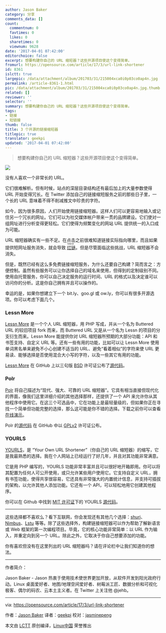 ```yaml
---
author: Jason Baker
category: 分享
comments_data: []
count:
  commentnum: 0
  favtimes: 0
  likes: 0
  sharetimes: 0
  viewnum: 9628
date: '2017-04-01 07:42:00'
editorchoice: false
excerpt: 想要构建你自己的 URL 缩短器？这些开源项目使这个变得简单。
fromurl: https://opensource.com/article/17/3/url-link-shortener
id: 8361
islctt: true
largepic: /data/attachment/album/201703/31/215004xca0i0p03co0ap4n.jpg
permalink: /article-8361-1.html
pic: /data/attachment/album/201703/31/215004xca0i0p03co0ap4n.jpg.thumb.jpg
related: []
reviewer: ''
selector: ''
summary: 想要构建你自己的 URL 缩短器？这些开源项目使这个变得简单。
tags:
- 链接
- 短链接
thumb: false
title: 3 个开源的链接缩短器
titlepic: true
translator: geekpi
updated: '2017-04-01 07:42:00'
---
```



> 
> 想要构建你自己的 URL 缩短器？这些开源项目使这个变得简单。
> 
> 
> 


![](/data/attachment/album/201703/31/215004xca0i0p03co0ap4n.jpg)


没有人喜欢一个非常长的 URL。


它们很难解析。但有时候，站点的深层目录结构还有最后加上的大量参数使得 URL 开始变得冗长。在 Twitter 添加自己的链接缩短服务之前的那些日子里，一个长的 URL 意味着不得不削减推文中珍贵的字符。


如今，因为很多原因，人们开始使用链接缩短器。这样人们可以更容易地输入或记住另一个冗长的网址。它们可以为社交媒体帐户带来一贯的品牌建设。它们使对一组网址进行分析变得更轻松。它们使得为频繁变化的网站 URL 提供统一的入口成为可能。


URL 缩短器确实有一些不足。在点击之前很难知道链接实际指向哪里，而且如果提供短网址服务消失，就会导致<ruby> <a href="https://en.wikipedia.org/wiki/Linkrot">  烂链 </a> <rp>  （ </rp> <rt>  linkrot </rt> <rp>  ） </rp></ruby>。但是尽管面临这些挑战，URL 缩短器不会消失。


但是，既然已经有这么多免费链接缩短服务，为什么还要自己构建？简而言之：方便控制。虽然有些服务可以让你选择自己的域名来使用，但得到的定制级别不同。使用自托管服务，你可以自己决定服务的运行时间、URL 的格式以及决定谁可以访问你的分析。这是你自己拥有并且可以操作的。


幸运的是，如果你想建立下一个 bit.ly、goo.gl 或 ow.ly，你可以有很多开源选项。你可以考虑下面几个。


### Lessn More


[Lessn More](https://lessnmore.net/) 是一个个人 URL 缩短器，用 PHP 写成，并从一个名为 Buttered URL 的较旧项目 fork 而来，而 Buttered URL 又是从一个名为 Lessn 的项目的分支衍生而来。Lessn More 能提供你对 URL 缩短器所预期的大部分功能：API 和书签支持、自定义 URL 等。还有一些有用的功能，比如可以让 Lessn More 使用单词黑名单来避免不小心创建不适当的 URL、避免“看着相似”的字符来使 URL 更易读、能够选择是否使用混合大小写的字符，以及一些其它有用的功能。


[Lessn More](https://lessnmore.net/) 在 GitHub 上以三句版 [BSD](https://github.com/alanhogan/lessnmore/blob/master/LICENSE.txt) 许可证公布了[源代码](https://github.com/alanhogan/lessnmore)。


### Polr


[Polr](https://project.polr.me/) 将自己描述为“现代、强大、可靠的 URL 缩短器”。它具有相当直接但现代化的界面，像我们这里详细介绍的其他选择那样，还提供了一个 API 来允许你从其他程序中使用它。在这三个可选品中，它在功能上是最轻量级的，但如果你正在寻找一个简单但功能完整的选择，那么这可能是你不错的选择。下载之前你可以查看[在线演示](http://demo.polr.me/)。


Polr 的[源代码](https://github.com/cydrobolt/polr) 在 GitHub 中以 [GPLv2](https://github.com/cydrobolt/polr/blob/master/LICENSE) 许可证公布。


### YOURLS


[YOURLS](https://yourls.org/)，是 “Your Own URL Shortener”（你自己的 URL 缩短器）的缩写，它是我最熟悉的选择。我在个人网站上已经运行了好几年，并且对其功能非常满意。


它是用 PHP 编写的，YOURLS 功能非常丰富并且可以很好地开箱即用。你可以将其配置为任何人可公开使用，或只允许某些用户使用它。它支持自定义 URL，拥有书签功能，使得共享很容易，它还具有非常强大的内置统计信息，并支持可插拔的架构，以允许其他人添加功能。它还有一个 API，可以轻松地用它创建其他程序。


你可以在 Github 中找到 [MIT 许可证](https://github.com/YOURLS/YOURLS/blob/master/LICENSE.md)下的 YOURLS [源代码](https://github.com/YOURLS/YOURLS)。




---


这些选择都不喜欢么？看下互联网，你会发现还有其他几个选择：[shuri](https://github.com/pips-/shuri)、[Nimbus](https://github.com/ethanal/nimbus)、[Lstu](https://github.com/ldidry/lstu) 等等。除了这些选择外，构建链接缩短器可以作为帮助了解新语言或 Web 框架的第一次编程项目。毕竟，它的核心功能非常简单：以 URL 作为输入，并重定向到另一个 URL。除此之外，它取决于你自己想要添加的功能。


你有喜欢但没有在这里列出的 URL 缩短器吗？请在评论栏中让我们知道你的想法。




---


作者简介：


Jason Baker - Jason 热衷于使用技术使世界更加开放，从软件开发到阳光政府行动。Linux 桌面爱好者、地图/地理空间爱好者、树莓派工匠、数据分析和可视化极客、偶尔的码农、云本土主义者。在 Twitter 上关注他 @jehb。




---


via: <https://opensource.com/article/17/3/url-link-shortener>


作者：[Jason Baker](https://opensource.com/users/jason-baker) 译者：[geekpi](https://github.com/geekpi) 校对：[jasminepeng](https://github.com/jasminepeng)


本文由 [LCTT](https://github.com/LCTT/TranslateProject) 原创编译，[Linux中国](https://linux.cn/) 荣誉推出